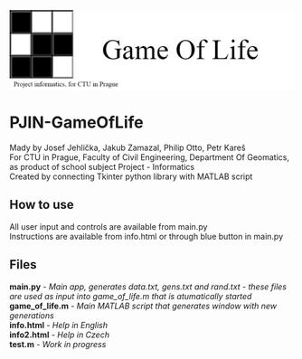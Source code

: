 <img src="gameOfLifeBanner.png" alt="Game of Life banner"/> <br>

# PJIN-GameOfLife
Mady by Josef Jehlička, Jakub Zamazal, Philip Otto, Petr Kareš <br>
For CTU in Prague, Faculty of Civil Engineering, Department Of Geomatics, as product of school subject Project - Informatics <br>
Created by connecting Tkinter python library with MATLAB script <br>

## How to use
All user input and controls are available from main.py <br>
Instructions are available from info.html or through blue button in main.py <br>

## Files
**main.py** - _Main app, generates data.txt, gens.txt and rand.txt - these files are used as input into game_of_life.m that is atumatically started_ <br>
**game_of_life.m** - _Main MATLAB script that generates window with new generations_ <br>
**info.html** - _Help in English_ <br>
**info2.html** - _Help in Czech_ <br>
**test.m** - _Work in progress_
